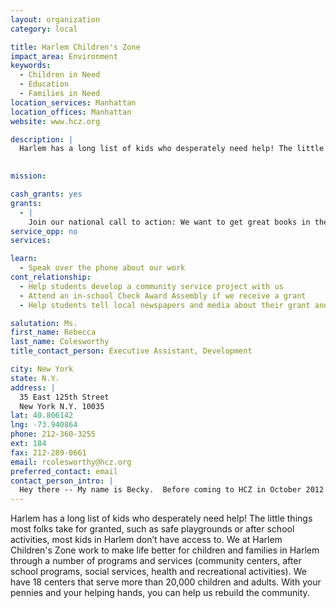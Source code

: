 ```yaml
---
layout: organization
category: local

title: Harlem Children's Zone
impact_area: Environment
keywords: 
  - Children in Need
  - Education
  - Families in Need
location_services: Manhattan
location_offices: Manhattan
website: www.hcz.org

description: |
  Harlem has a long list of kids who desperately need help! The little things most folks take for granted, such as safe playgrounds or after school activities, most kids in Harlem don’t have access to. We at Harlem Children's Zone work to make life better for children and families in Harlem through a number of programs and services (community centers, after school programs, social services, health and recreational activities). We have 18 centers that serve more than 20,000 children and adults. With your pennies and your helping hands, you can help us rebuild the community.

  
mission: 

cash_grants: yes
grants: 
  - |
    Join our national call to action: We want to get great books in the hands of poor children so they can get excited about reading. Help us put books in the hands of poor, minority children.
service_opp: no
services: 

learn: 
  - Speak over the phone about our work
cont_relationship: 
  - Help students develop a community service project with us
  - Attend an in-school Check Award Assembly if we receive a grant
  - Help students tell local newspapers and media about their grant and/or project with us

salutation: Ms.
first_name: Rebecca
last_name: Colesworthy
title_contact_person: Executive Assistant, Development

city: New York
state: N.Y.
address: |
  35 East 125th Street  
  New York N.Y. 10035
lat: 40.806142
lng: -73.940864
phone: 212-360-3255
ext: 184
fax: 212-289-0661
email: rcolesworthy@hcz.org
preferred_contact: email
contact_person_intro: |
  Hey there -- My name is Becky.  Before coming to HCZ in October 2012 I was a big fan of its work--especiallly its unique approach to education.  My intervening early in children's development and engaging the whole community, HCZ is radically changing the odds for the thousands of children in our Zone.
---
```

Harlem has a long list of kids who desperately need help! The little things most folks take for granted, such as safe playgrounds or after school activities, most kids in Harlem don’t have access to. We at Harlem Children's Zone work to make life better for children and families in Harlem through a number of programs and services (community centers, after school programs, social services, health and recreational activities). We have 18 centers that serve more than 20,000 children and adults. With your pennies and your helping hands, you can help us rebuild the community.

